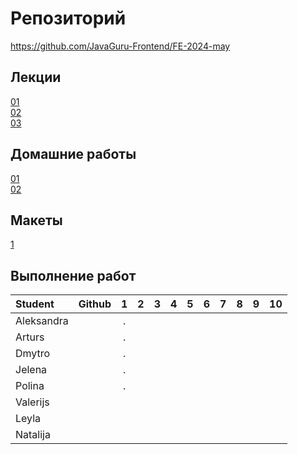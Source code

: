 # Репозиторий
https://github.com/JavaGuru-Frontend/FE-2024-may

## Лекции
[01](https://github.com/JavaGuru-Frontend/FE-2024-may/blob/main/Lesson/01-INTRO/0-%D0%92%D0%B2%D0%BE%D0%B4%D0%BD%D0%B0%D1%8F.pdf)  
[02](https://github.com/JavaGuru-Frontend/FE-2024-may/blob/main/Lesson/02-HTML/0-%D0%92%D0%B2%D0%BE%D0%B4%D0%BD%D0%B0%D1%8F.pdf)  
[03](https://github.com/JavaGuru-Frontend/FE-2024-may/blob/main/Lesson/02-HTML/0-%D0%92%D0%B2%D0%BE%D0%B4%D0%BD%D0%B0%D1%8F.pdf)  


## Домашние работы 
[01](https://github.com/JavaGuru-Frontend/FE-2024-may/blob/main/Homeworks/01/homework.md)  
[02](https://github.com/JavaGuru-Frontend/FE-2024-may/blob/main/Homeworks/02/homework.md)  

## Макеты
[1](https://www.figma.com/design/2vADRKfUnTywc18RLUuR5Z/Template-%E2%84%961?node-id=0%3A1&t=fZ8vu5z5u3erzemy-1)   

## Выполнение работ
| Student               | Github           | 1 | 2 | 3 | 4 | 5 | 6 | 7 | 8 | 9 | 10 | 
| :-------------------- | :--------------- |:-:|:-:|:-:|:-:|:-:|:-:|:-:|:-:|:-:|:--:|
| Aleksandra            |                  | . |   |   |   |   |   |   |   |   |    |
| Arturs                |                  | . |   |   |   |   |   |   |   |   |    | 
| Dmytro                |                  | . |   |   |   |   |   |   |   |   |    | 
| Jelena                |                  | . |   |   |   |   |   |   |   |   |    | 
| Polina                |                  | . |   |   |   |   |   |   |   |   |    | 
| Valerijs              |                  |   |   |   |   |   |   |   |   |   |    | 
| Leyla                 |                  |   |   |   |   |   |   |   |   |   |    |  
| Natalija              |                  |   |   |   |   |   |   |   |   |   |    | 